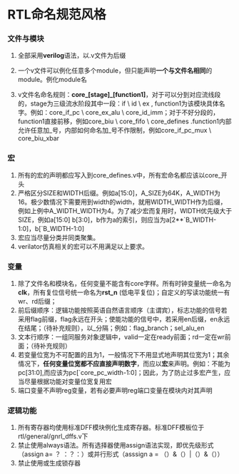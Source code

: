 # RTL命名规范风格

### 文件与模块

1. 全部采用**verilog**语法，以.v文件为后缀

2. 一个v文件可以例化任意多个module，但只能声明**一个与文件名相同**的module。例化module名

3. v文件名命名规则：**core\_[stage]\_[function1]**，对于可以分到对应流线段的，stage为三级流水阶段其中一段：if \ id \ ex , function1为该模块具体名字。例如：core_if_pc \ core_ex_alu \ core_id_imm；对于不好分段的，function1直接前移，例如core_biu \ core_fifo \  core_defines    .function1内部允许任意加_号，内部如何命名加\_号不作限制，例如core\_if_pc_mux \ core_biu_xbar

### 宏

1. 所有的宏的声明都应写入到core_defines.v中，所有宏命名都应该以core_开头
2. 严格区分SIZE和WIDTH后缀。例如a[15:0]，A_SIZE为64K，A_WIDTH为16。极少数情况下需要用到width的width，就用WIDTH_WIDTH作为后缀，例如上例中A_WIDTH_WIDTH为4。为了减少宏而复用时，WIDTH优先级大于SIZE，例如a[15:0] b[3:0]，b作为a的索引，则应当为a[2**\`B_WIDTH-1:0]，b[`B_WIDTH-1:0]
3. 宏应当尽量分类并同类聚集。
4. verilator仿真相关的宏可以不用满足以上要求。

### 变量

1. 除了文件名和模块名，任何变量不能含有core字样。所有时钟变量统一命名为**clk**，所有复位信号统一命名为**rst_n** (低电平复位)；自定义的写读功能统一有wr、rd后缀；
2. 前后缀顺序：逻辑功能按照英语自然语言顺序（主谓宾），标志功能的信号若采用flag前缀，flag永远在开头；使能功能的信号中，若采用en后缀，en永远在结尾；（待补充规则），以_分隔；例如：flag\_branch；sel_alu_en
3. 文本行顺序：一组同服务对象逻辑中，valid一定在ready前面；rd一定在wr前面；（待补充规则）
4. 若变量位宽为不可配置的且为1，一般情况下不用显式地声明其位宽为1；其余情况下，**任何变量位宽都不应直接声明数字**，而应以**宏**来声明。例如：不能为 pc[31:0],而应该为pc[`core_pc_width-1:0]；因此，为了防止过多宏产生，应当尽量根据功能对变量位宽复用宏
5. 端口变量不声明reg变量，若有必要声明reg端口变量在模块内对其声明

###  逻辑功能

1. 所有寄存器均使用标准DFF模块例化生成寄存器。标准DFF模板位于rtl/general/gnrl_dffs.v下
2. 禁止使用always语法。所有选择器使用assign语法实现，即优先级形式（assign a= ？ ：？：）或并行形式（asssign a = （）&（）|（）&（））
3. 禁止使用或生成锁存器